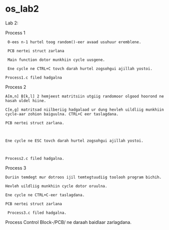 # os_lab2
Lab 2: 

Process 1 

     0-ees n-1 hurtel toog random()-eer avaad usuhuur eremblene.  

     PCB nertei struct zarlana 

     Main function dotor munkhiin cycle uusgene.  

     Ene cycle ne CTRL+C tovch darah hurtel zogsohgui ajillah yostoi. 

    Process1.c filed hadgalna 

 

Process 2 

    A[m,n] B[k,l] 2 hemjeest matritsiin utgiig randomoor olgood hoorond ne hasah uldel hiine. 

    C[e,g] matritsad niilberiig hadgalaad ur dung hevleh uildliig munkhiin cycle-aar zohion baiguulna. CTRL+C eer taslagdana. 

    PCB nertei struct zarlana. 

 

    Ene cycle ne ESC tovch darah hurtel zogsohgui ajillah yostoi. 

 

    Process2.c filed hadgalna. 

 

Process 3 

    Duriin temdegt mur dotroos ijil temtegtuudiig toolooh program bichih. 

    Hevleh uildliig munkhiin cycle dotor oruulna. 

    Ene cycle ne CTRL+C-eer taslagdana. 

    PCB nertei struct zarlana 

     Process3.c filed hadgalna. 

 

Process Control Block-/PCB/ ne daraah baidlaar zarlagdana.  

 

